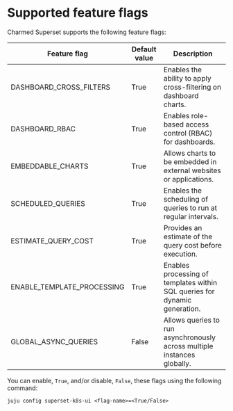 # Supported feature flags

Charmed Superset supports the following feature flags:

| Feature flag                | Default value | Description                                                                 |
|-----------------------------|---------------|-----------------------------------------------------------------------------|
| DASHBOARD_CROSS_FILTERS     | True          | Enables the ability to apply cross-filtering on dashboard charts.           |
| DASHBOARD_RBAC              | True          | Enables role-based access control (RBAC) for dashboards.                    |
| EMBEDDABLE_CHARTS           | True          | Allows charts to be embedded in external websites or applications.          |
| SCHEDULED_QUERIES           | True          | Enables the scheduling of queries to run at regular intervals.              |
| ESTIMATE_QUERY_COST         | True          | Provides an estimate of the query cost before execution.                    |
| ENABLE_TEMPLATE_PROCESSING  | True          | Enables processing of templates within SQL queries for dynamic generation.  |
| GLOBAL_ASYNC_QUERIES        | False         | Allows queries to run asynchronously across multiple instances globally.    |

You can enable, `True`, and/or disable, `False`, these flags using the following command:
```
juju config superset-k8s-ui <flag-name>=<True/False>
```
